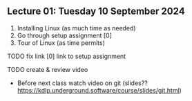 ## Lecture 01: Tuesday 10 September 2024

1. Installing Linux (as much time as needed)
  1. Go through setup assignment [0]
1. Tour of Linux (as time permits)

TODO fix link
[0] link to setup assignment

TODO create & review video
* Before next class watch video on git (slides?? <https://kdlp.underground.software/course/slides/git.html>)
